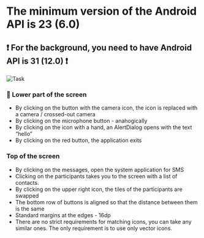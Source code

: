 # The minimum version of the Android API is 23 (6.0)
## :exclamation: For the background, you need to have Android API is 31 (12.0) :exclamation: 

![Task](https://user-images.githubusercontent.com/111187206/221830081-e97e3e0a-3245-4102-8359-00f0b9bc4a9f.jpg)

### :iphone: Lower part of the screen
+ By clicking on the button with the camera icon, the icon is replaced with a camera /
crossed-out camera
+ By clicking on the microphone button - anahogically
+ By clicking on the icon with a hand, an AlertDialog opens with the text “hello”
+ By clicking on the red button, the application exits
### Top of the screen
+ By clicking on the messages, open the system application for SMS
+ Clicking on the participants takes you to the screen with a list of contacts.
+ By clicking on the upper right icon, the tiles of the participants are swapped
+ The bottom row of buttons is aligned so that the distance between them is
the same
+ Standard margins at the edges - 16dp
+ There are no strict requirements for matching icons, you can take any similar ones.
The only requirement is to use only vector icons.
